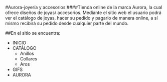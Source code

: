 
#Aurora-joyería y accesorios 
####Tienda online de la marca Aurora, la cual ofrece diseños de joyas/ accesorios. Mediante el sitio web el usuario podrá ver el catálogo de joyas, hacer su pedido y pagarlo de manera online, a sí mismo recibirá su pedido desde cualquier parte del mundo. 

##En el sitio se encuentra:

+ INICIO
+ CATÁLOGO
    + Anillos
    + Collares
    + Aros
+ GIFS
+ AURORA